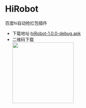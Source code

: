 # HiRobot
百度hi自动抢红包插件

* 下载地址:<a href='http://qiniu.apkfuns.com/hiRobot-1.0.0-debug.apk' target='_blank'>hiRobot-1.0.0-debug.apk</a>
* 二维码下载<br/> <img src='https://github.com/pengwei1024/HiRobot/blob/master/code.png' width='200px'/>



